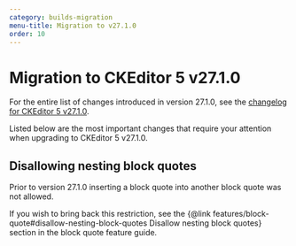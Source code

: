 ```yaml
---
category: builds-migration
menu-title: Migration to v27.1.0
order: 10
---
```


# Migration to CKEditor 5 v27.1.0

For the entire list of changes introduced in version 27.1.0, see the [changelog for CKEditor 5 v27.1.0](https://github.com/ckeditor/ckeditor5/blob/master/CHANGELOG.md#TODO).

Listed below are the most important changes that require your attention when upgrading to CKEditor 5 v27.1.0.

## Disallowing nesting block quotes

Prior to version 27.1.0 inserting a block quote into another block quote was not allowed.

If you wish to bring back this restriction, see the {@link features/block-quote#disallow-nesting-block-quotes Disallow nesting block quotes} section in the block quote feature guide.
